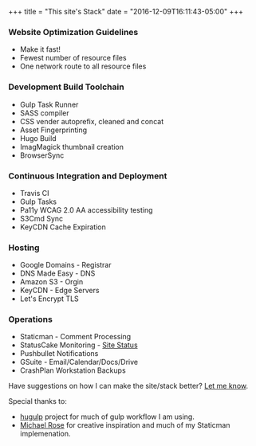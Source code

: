 +++
title = "This site's Stack"
date = "2016-12-09T16:11:43-05:00"
+++

### Website Optimization Guidelines
- Make it fast!
- Fewest number of resource files
- One network route to all resource files

### Development Build Toolchain
- Gulp Task Runner
- SASS compiler
- CSS vender autoprefix, cleaned and concat
- Asset Fingerprinting 
- Hugo Build
- ImagMagick thumbnail creation
- BrowserSync

### Continuous Integration and Deployment
- Travis CI
- Gulp Tasks
- Pa11y WCAG 2.0 AA accessibility testing
- S3Cmd Sync
- KeyCDN Cache Expiration

### Hosting
- Google Domains - Registrar 
- DNS Made Easy - DNS
- Amazon S3 - Orgin 
- KeyCDN - Edge Servers
- Let's Encrypt TLS

### Operations
- Staticman - Comment Processing
- StatusCake Monitoring - [Site Status](http://status.mrmatt57.org/)
- Pushbullet Notifications
- GSuite - Email/Calendar/Docs/Drive
- CrashPlan Workstation Backups

Have suggestions on how I can make the site/stack better? [Let me know](https://github.com/MrMatt57/MrMatt.io/issues/new).

Special thanks to:

- [hugulp](https://github.com/jbrodriguez/hugulp) project for much of gulp workflow I am using.
- [Michael Rose](https://mademistakes.com/) for creative inspiration and much of my Staticman implemenation.